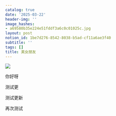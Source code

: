 ```yaml
---
catalog: true
date: '2025-03-22'
header-img: ''
image_hashes:
- a69580b35e224e51fddf3a6c0c01025c.jpg
layout: post
notion_id: 1be7d276-8542-8038-b5ad-cf11a6ae3f40
subtitle: ''
tags: []
title: 美女朋友
---
```


![](https://ajiao.eu.org/img/in-post/a69580b35e224e51fddf3a6c0c01025c.jpg)


你好呀


测试更


测试更新


再次测试